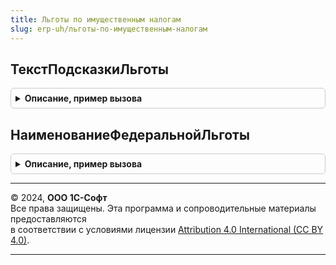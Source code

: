 ```yaml
---
title: Льготы по имущественным налогам
slug: erp-uh/льготы-по-имущественным-налогам
---
```



## ТекстПодсказкиЛьготы
<details style="margin: 1em 0; padding: 0.5em; border: 1px solid #ccc; border-radius: 6px;">

<summary style="font-weight: bold; cursor: pointer;">Описание, пример вызова</summary>

```bsl

// Формирует дополнительное описание для льготы с учетом ее применения к конкретной организации и/или
// к конкретному объекту налогообложения
//
// Параметры:
//  Льгота - СправочникСсылка.ОснованияЛьготПоИмущественнымНалогам - льгота, для которой формируется текст подсказки
//  Организация - СправочникСсылка.Организации - организация, в отношении имущества которой применена льгота
//  Период - дата - дата, на которую выбираются данные о льготе
//  ОсновноеСредство - СправочникСсылка.ОсновныеСредства - объект налогообложения, в отношении которого применена льгота.
//  	Если не указан, то текст подсказки формируется с учетом применения льготы в целом по организации.
//
// Возвращаемое значение:
//  ФорматированнаяСтрока - текст подсказки для льготы
//
Функция ТекстПодсказкиЛьготы(Льгота, Организация, Период, ОсновноеСредство = Неопределено) Экспорт
```

Пример вызова
```bsl
Результат = ЛьготыПоИмущественнымНалогам.ТекстПодсказкиЛьготы(Льгота, Организация, Период, ОсновноеСредство);
```
</details>

## НаименованиеФедеральнойЛьготы
<details style="margin: 1em 0; padding: 0.5em; border: 1px solid #ccc; border-radius: 6px;">

<summary style="font-weight: bold; cursor: pointer;">Описание, пример вызова</summary>

```bsl

// Формирует наименование для федеральной льготы (поименованной в НК).
//
// Параметры:
//  Объект - СправочникОбъект.ОснованияЛьготПоИмущественнымНалогам - объект справочника льгот,
//		для которого нужно сформировать наименование.
//
// Возвращаемое значение:
//  Строка - наименование федеральной льготы
//
Функция НаименованиеФедеральнойЛьготы(Объект) Экспорт
```

Пример вызова
```bsl
Результат = ЛьготыПоИмущественнымНалогам.НаименованиеФедеральнойЛьготы(Объект) 
```
</details>

---

© 2024, **ООО 1С-Софт**  
Все права защищены. Эта программа и сопроводительные материалы предоставляются  
в соответствии с условиями лицензии [Attribution 4.0 International (CC BY 4.0)](https://creativecommons.org/licenses/by/4.0/legalcode).

---

